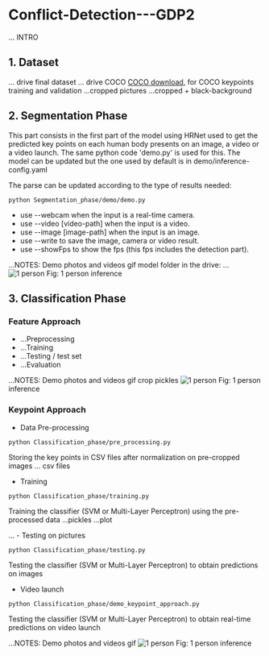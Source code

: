 # Conflict-Detection---GDP2

... INTRO

## 1. Dataset
... drive final dataset
... drive COCO
[COCO download](http://cocodataset.org/#download), for COCO keypoints training and validation
...cropped pictures
...cropped + black-background

## 2. Segmentation Phase
This part consists in the first part of the model using HRNet used to get the predicted key points on each human body presents on an image, a video or a video launch. 
The same python code 'demo.py' is used for this. The model can be updated but the one used by default is in demo/inference-config.yaml

The parse can be updated according to the type of results needed:

```
python Segmentation_phase/demo/demo.py
```
- use --webcam when the input is a real-time camera.
- use --video [video-path] when the input is a video.
- use --image [image-path] when the input is an image.
- use --write to save the image, camera or video result.
- use --showFps to show the fps (this fps includes the detection part).

...NOTES: Demo photos and videos gif
model folder in the drive: ...
![1 person](inference_1.jpg)
Fig: 1 person inference

## 3. Classification Phase
### Feature Approach
- ...Preprocessing
- ...Training
- ...Testing / test set
- ...Evaluation

...NOTES:  Demo photos and videos gif
crop
pickles
![1 person](inference_1.jpg)
Fig: 1 person inference


### Keypoint Approach
- Data Pre-processing <br/> 
```
python Classification_phase/pre_processing.py
```
Storing the key points in CSV files after normalization on pre-cropped images
... csv files

- Training 
```
python Classification_phase/training.py
```
Training the classifier (SVM or Multi-Layer Perceptron) using the pre-processed data
...pickles
...plot

... - Testing on pictures
```
python Classification_phase/testing.py
```
Testing the classifier (SVM or Multi-Layer Perceptron) to obtain predictions on images

- Video launch 
```
python Classification_phase/demo_keypoint_approach.py
```
Testing the classifier (SVM or Multi-Layer Perceptron) to obtain real-time predictions on video launch

...NOTES: Demo photos and videos gif
![1 person](inference_1.jpg)
Fig: 1 person inference

